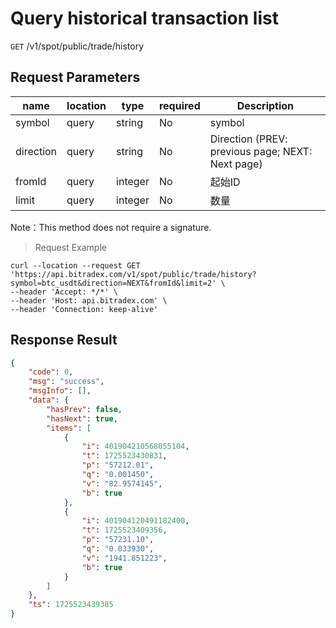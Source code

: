 # Query historical transaction list

`GET` /v1/spot/public/trade/history

## Request Parameters

| name      | location  | type    | required | Description                             |
| --------- | ----- | ------- | ---- | -------------------------------- |
| symbol    | query | string  | No   | symbol                           |
| direction | query | string  | No   | Direction (PREV: previous page; NEXT: Next page) |
| fromId    | query | integer | No   | 起始ID                           |
| limit     | query | integer | No   | 数量                             |

Note：This method does not require a signature.

> Request Example

```shell
curl --location --request GET 'https://api.bitradex.com/v1/spot/public/trade/history?symbol=btc_usdt&direction=NEXT&fromId&limit=2' \
--header 'Accept: */*' \
--header 'Host: api.bitradex.com' \
--header 'Connection: keep-alive'
```



## Response Result

```json
{
    "code": 0,
    "msg": "success",
    "msgInfo": [],
    "data": {
        "hasPrev": false,
        "hasNext": true,
        "items": [
            {
                "i": 401904210568055104,
                "t": 1725523430831,
                "p": "57212.01",
                "q": "0.001450",
                "v": "82.9574145",
                "b": true
            },
            {
                "i": 401904120491182400,
                "t": 1725523409356,
                "p": "57231.10",
                "q": "0.033930",
                "v": "1941.851223",
                "b": true
            }
        ]
    },
    "ts": 1725523439385
}
```

